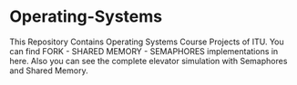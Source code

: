 # Operating-Systems
This Repository Contains Operating Systems Course Projects of ITU. You can find FORK - SHARED MEMORY - SEMAPHORES implementations in here. Also you can see the complete elevator simulation with Semaphores and Shared Memory.
